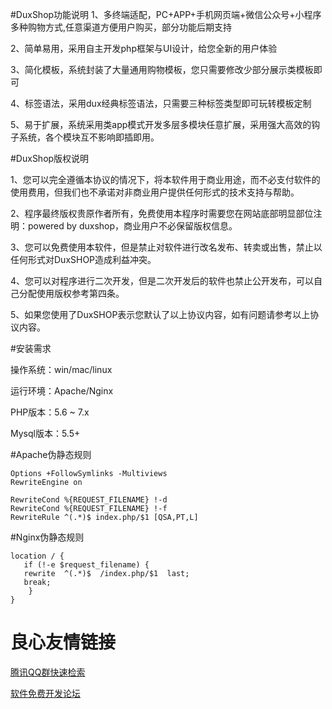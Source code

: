 #DuxShop功能说明
1、多终端适配，PC+APP+手机网页端+微信公众号+小程序多种购物方式,任意渠道方便用户购买，部分功能后期支持

2、简单易用，采用自主开发php框架与UI设计，给您全新的用户体验

3、简化模板，系统封装了大量通用购物模板，您只需要修改少部分展示类模板即可

4、标签语法，采用dux经典标签语法，只需要三种标签类型即可玩转模板定制

5、易于扩展，系统采用类app模式开发多层多模块任意扩展，采用强大高效的钩子系统，各个模块互不影响即插即用。


#DuxShop版权说明

1、您可以完全遵循本协议的情况下，将本软件用于商业用途，而不必支付软件的使用费用，但我们也不承诺对非商业用户提供任何形式的技术支持与帮助。

2、程序最终版权贵原作者所有，免费使用本程序时需要您在网站底部明显部位注明：powered by duxshop，商业用户不必保留版权信息。

3、您可以免费使用本软件，但是禁止对软件进行改名发布、转卖或出售，禁止以任何形式对DuxSHOP造成利益冲突。

4、您可以对程序进行二次开发，但是二次开发后的软件也禁止公开发布，可以自己分配使用版权参考第四条。

5、如果您使用了DuxSHOP表示您默认了以上协议内容，如有问题请参考以上协议内容。


#安装需求

操作系统：win/mac/linux

运行环境：Apache/Nginx

PHP版本：5.6 ~ 7.x

Mysql版本：5.5+

#Apache伪静态规则

```
Options +FollowSymlinks -Multiviews
RewriteEngine on

RewriteCond %{REQUEST_FILENAME} !-d
RewriteCond %{REQUEST_FILENAME} !-f
RewriteRule ^(.*)$ index.php/$1 [QSA,PT,L]
```


#Nginx伪静态规则

```
location / {
   if (!-e $request_filename) {
   rewrite  ^(.*)$  /index.php/$1  last;
   break;
    }
}
```


 # 良心友情链接

[腾讯QQ群快速检索](http://u.720life.cn/s/8cf73f7c)

[软件免费开发论坛](http://u.720life.cn/s/bbb01dc0)